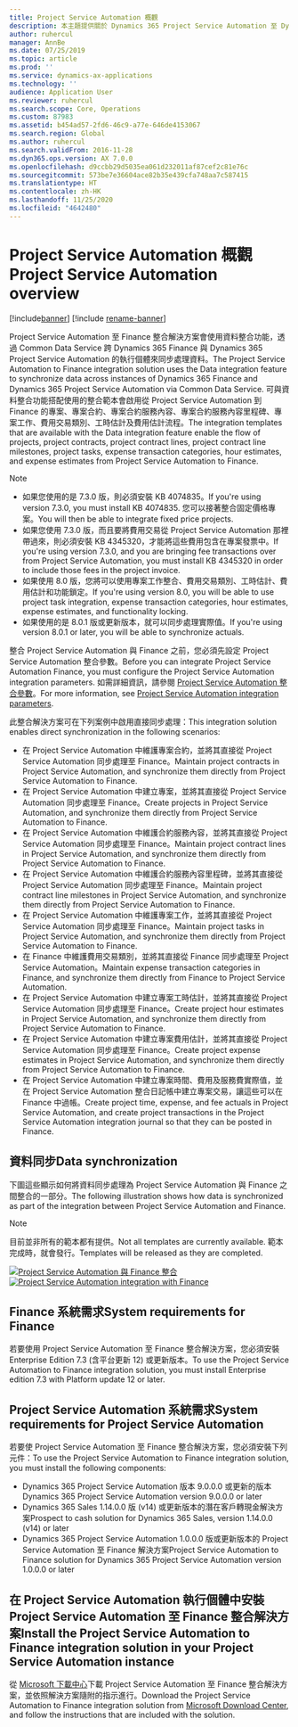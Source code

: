```yaml
---
title: Project Service Automation 概觀
description: 本主題提供關於 Dynamics 365 Project Service Automation 至 Dynamics 365 Finance 整合解決方案的資訊。
author: ruhercul
manager: AnnBe
ms.date: 07/25/2019
ms.topic: article
ms.prod: ''
ms.service: dynamics-ax-applications
ms.technology: ''
audience: Application User
ms.reviewer: ruhercul
ms.search.scope: Core, Operations
ms.custom: 87983
ms.assetid: b454ad57-2fd6-46c9-a77e-646de4153067
ms.search.region: Global
ms.author: ruhercul
ms.search.validFrom: 2016-11-28
ms.dyn365.ops.version: AX 7.0.0
ms.openlocfilehash: d9ccbb29d5035ea061d232011af87cef2c81e76c
ms.sourcegitcommit: 573be7e36604ace82b35e439cfa748aa7c587415
ms.translationtype: HT
ms.contentlocale: zh-HK
ms.lasthandoff: 11/25/2020
ms.locfileid: "4642480"
---
```

# <a name="project-service-automation-overview"></a><span data-ttu-id="fbcf5-103">Project Service Automation 概觀</span><span class="sxs-lookup"><span data-stu-id="fbcf5-103">Project Service Automation overview</span></span>

[!include[banner](../includes/banner.md)]
[!include [rename-banner](~/includes/cc-data-platform-banner.md)]

<span data-ttu-id="fbcf5-104">Project Service Automation 至 Finance 整合解決方案會使用資料整合功能，透過 Common Data Service 跨 Dynamics 365 Finance 與 Dynamics 365 Project Service Automation 的執行個體來同步處理資料。</span><span class="sxs-lookup"><span data-stu-id="fbcf5-104">The Project Service Automation to Finance integration solution uses the Data integration feature to synchronize data across instances of Dynamics 365 Finance and Dynamics 365 Project Service Automation via Common Data Service.</span></span> <span data-ttu-id="fbcf5-105">可與資料整合功能搭配使用的整合範本會啟用從 Project Service Automation 到 Finance 的專案、專案合約、專案合約服務內容、專案合約服務內容里程碑、專案工作、費用交易類別、工時估計及費用估計流程。</span><span class="sxs-lookup"><span data-stu-id="fbcf5-105">The integration templates that are available with the Data integration feature enable the flow of projects, project contracts, project contract lines, project contract line milestones, project tasks, expense transaction categories, hour estimates, and expense estimates from Project Service Automation to Finance.</span></span>

> [!NOTE]
> - <span data-ttu-id="fbcf5-106">如果您使用的是 7.3.0 版，則必須安裝 KB 4074835。</span><span class="sxs-lookup"><span data-stu-id="fbcf5-106">If you're using version 7.3.0, you must install KB 4074835.</span></span> <span data-ttu-id="fbcf5-107">您可以接著整合固定價格專案。</span><span class="sxs-lookup"><span data-stu-id="fbcf5-107">You will then be able to integrate fixed price projects.</span></span>
> - <span data-ttu-id="fbcf5-108">如果您使用 7.3.0 版，而且要將費用交易從 Project Service Automation 那裡帶過來，則必須安裝 KB 4345320，才能將這些費用包含在專案發票中。</span><span class="sxs-lookup"><span data-stu-id="fbcf5-108">If you're using version 7.3.0, and you are bringing fee transactions over from Project Service Automation, you must install KB 4345320 in order to include those fees in the project invoice.</span></span>
> - <span data-ttu-id="fbcf5-109">如果使用 8.0 版，您將可以使用專案工作整合、費用交易類別、工時估計、費用估計和功能鎖定。</span><span class="sxs-lookup"><span data-stu-id="fbcf5-109">If you're using version 8.0, you will be able to use project task integration, expense transaction categories, hour estimates, expense estimates, and functionality locking.</span></span>
> - <span data-ttu-id="fbcf5-110">如果使用的是 8.0.1 版或更新版本，就可以同步處理實際值。</span><span class="sxs-lookup"><span data-stu-id="fbcf5-110">If you're using version 8.0.1 or later, you will be able to synchronize actuals.</span></span>

<span data-ttu-id="fbcf5-111">整合 Project Service Automation 與 Finance 之前，您必須先設定 Project Service Automation 整合參數。</span><span class="sxs-lookup"><span data-stu-id="fbcf5-111">Before you can integrate Project Service Automation Finance, you must configure the Project Service Automation integration parameters.</span></span> <span data-ttu-id="fbcf5-112">如需詳細資訊，請參閱 [Project Service Automation 整合參數](PSA-parameters.md)。</span><span class="sxs-lookup"><span data-stu-id="fbcf5-112">For more information, see [Project Service Automation integration parameters](PSA-parameters.md).</span></span>

<span data-ttu-id="fbcf5-113">此整合解決方案可在下列案例中啟用直接同步處理：</span><span class="sxs-lookup"><span data-stu-id="fbcf5-113">This integration solution enables direct synchronization in the following scenarios:</span></span>

- <span data-ttu-id="fbcf5-114">在 Project Service Automation 中維護專案合約，並將其直接從 Project Service Automation 同步處理至 Finance。</span><span class="sxs-lookup"><span data-stu-id="fbcf5-114">Maintain project contracts in Project Service Automation, and synchronize them directly from Project Service Automation to Finance.</span></span>
- <span data-ttu-id="fbcf5-115">在 Project Service Automation 中建立專案，並將其直接從 Project Service Automation 同步處理至 Finance。</span><span class="sxs-lookup"><span data-stu-id="fbcf5-115">Create projects in Project Service Automation, and synchronize them directly from Project Service Automation to Finance.</span></span>
- <span data-ttu-id="fbcf5-116">在 Project Service Automation 中維護合約服務內容，並將其直接從 Project Service Automation 同步處理至 Finance。</span><span class="sxs-lookup"><span data-stu-id="fbcf5-116">Maintain project contract lines in Project Service Automation, and synchronize them directly from Project Service Automation to Finance.</span></span>
- <span data-ttu-id="fbcf5-117">在 Project Service Automation 中維護合約服務內容里程碑，並將其直接從 Project Service Automation 同步處理至 Finance。</span><span class="sxs-lookup"><span data-stu-id="fbcf5-117">Maintain project contract line milestones in Project Service Automation, and synchronize them directly from Project Service Automation to Finance.</span></span>
- <span data-ttu-id="fbcf5-118">在 Project Service Automation 中維護專案工作，並將其直接從 Project Service Automation 同步處理至 Finance。</span><span class="sxs-lookup"><span data-stu-id="fbcf5-118">Maintain project tasks in Project Service Automation, and synchronize them directly from Project Service Automation to Finance.</span></span>
- <span data-ttu-id="fbcf5-119">在 Finance 中維護費用交易類別，並將其直接從 Finance 同步處理至 Project Service Automation。</span><span class="sxs-lookup"><span data-stu-id="fbcf5-119">Maintain expense transaction categories in Finance, and synchronize them directly from Finance to Project Service Automation.</span></span>
- <span data-ttu-id="fbcf5-120">在 Project Service Automation 中建立專案工時估計，並將其直接從 Project Service Automation 同步處理至 Finance。</span><span class="sxs-lookup"><span data-stu-id="fbcf5-120">Create project hour estimates in Project Service Automation, and synchronize them directly from Project Service Automation to Finance.</span></span>
- <span data-ttu-id="fbcf5-121">在 Project Service Automation 中建立專案費用估計，並將其直接從 Project Service Automation 同步處理至 Finance。</span><span class="sxs-lookup"><span data-stu-id="fbcf5-121">Create project expense estimates in Project Service Automation, and synchronize them directly from Project Service Automation to Finance.</span></span>
- <span data-ttu-id="fbcf5-122">在 Project Service Automation 中建立專案時間、費用及服務費實際值，並在 Project Service Automation 整合日記帳中建立專案交易，讓這些可以在 Finance 中過帳。</span><span class="sxs-lookup"><span data-stu-id="fbcf5-122">Create project time, expense, and fee actuals in Project Service Automation, and create project transactions in the Project Service Automation integration journal so that they can be posted in Finance.</span></span>

## <a name="data-synchronization"></a><span data-ttu-id="fbcf5-123">資料同步</span><span class="sxs-lookup"><span data-stu-id="fbcf5-123">Data synchronization</span></span>

<span data-ttu-id="fbcf5-124">下圖這些顯示如何將資料同步處理為 Project Service Automation 與 Finance 之間整合的一部分。</span><span class="sxs-lookup"><span data-stu-id="fbcf5-124">The following illustration shows how data is synchronized as part of the integration between Project Service Automation and Finance.</span></span>

> [!NOTE]
> <span data-ttu-id="fbcf5-125">目前並非所有的範本都有提供。</span><span class="sxs-lookup"><span data-stu-id="fbcf5-125">Not all templates are currently available.</span></span> <span data-ttu-id="fbcf5-126">範本完成時，就會發行。</span><span class="sxs-lookup"><span data-stu-id="fbcf5-126">Templates will be released as they are completed.</span></span>

<span data-ttu-id="fbcf5-127">[![Project Service Automation 與 Finance 整合](./media/PSA-integration.png)](./media/PSA-integration.png)</span><span class="sxs-lookup"><span data-stu-id="fbcf5-127">[![Project Service Automation integration with Finance](./media/PSA-integration.png)](./media/PSA-integration.png)</span></span>

## <a name="system-requirements-for-finance"></a><span data-ttu-id="fbcf5-128">Finance 系統需求</span><span class="sxs-lookup"><span data-stu-id="fbcf5-128">System requirements for Finance</span></span>

<span data-ttu-id="fbcf5-129">若要使用 Project Service Automation 至 Finance 整合解決方案，您必須安裝 Enterprise Edition 7.3 (含平台更新 12) 或更新版本。</span><span class="sxs-lookup"><span data-stu-id="fbcf5-129">To use the Project Service Automation to Finance integration solution, you must install Enterprise edition 7.3 with Platform update 12 or later.</span></span>

## <a name="system-requirements-for-project-service-automation"></a><span data-ttu-id="fbcf5-130">Project Service Automation 系統需求</span><span class="sxs-lookup"><span data-stu-id="fbcf5-130">System requirements for Project Service Automation</span></span>

<span data-ttu-id="fbcf5-131">若要使 Project Service Automation 至 Finance 整合解決方案，您必須安裝下列元件：</span><span class="sxs-lookup"><span data-stu-id="fbcf5-131">To use the Project Service Automation to Finance integration solution, you must install the following components:</span></span>

- <span data-ttu-id="fbcf5-132">Dynamics 365 Project Service Automation 版本 9.0.0.0 或更新的版本</span><span class="sxs-lookup"><span data-stu-id="fbcf5-132">Dynamics 365 Project Service Automation version 9.0.0.0 or later</span></span>
- <span data-ttu-id="fbcf5-133">Dynamics 365 Sales 1.14.0.0 版 (v14) 或更新版本的潛在客戶轉現金解決方案</span><span class="sxs-lookup"><span data-stu-id="fbcf5-133">Prospect to cash solution for Dynamics 365 Sales, version 1.14.0.0 (v14) or later</span></span>
- <span data-ttu-id="fbcf5-134">Dynamics 365 Project Service Automation 1.0.0.0 版或更新版本的 Project Service Automation 至 Finance 解決方案</span><span class="sxs-lookup"><span data-stu-id="fbcf5-134">Project Service Automation to Finance solution for Dynamics 365 Project Service Automation version 1.0.0.0 or later</span></span>

## <a name="install-the-project-service-automation-to-finance-integration-solution-in-your-project-service-automation-instance"></a><span data-ttu-id="fbcf5-135">在 Project Service Automation 執行個體中安裝 Project Service Automation 至 Finance 整合解決方案</span><span class="sxs-lookup"><span data-stu-id="fbcf5-135">Install the Project Service Automation to Finance integration solution in your Project Service Automation instance</span></span>

<span data-ttu-id="fbcf5-136">從 [Microsoft 下載中心](https://www.microsoft.com/download/details.aspx?id=57016)下載 Project Service Automation 至 Finance 整合解決方案，並依照解決方案隨附的指示進行。</span><span class="sxs-lookup"><span data-stu-id="fbcf5-136">Download the Project Service Automation to Finance integration solution from [Microsoft Download Center](https://www.microsoft.com/download/details.aspx?id=57016), and follow the instructions that are included with the solution.</span></span>
